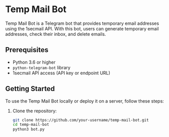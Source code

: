 # Temp Mail Bot

Temp Mail Bot is a Telegram bot that provides temporary email addresses using the 1secmail API. With this bot, users can generate temporary email addresses, check their inbox, and delete emails.

## Prerequisites

- Python 3.6 or higher
- `python-telegram-bot` library
- 1secmail API access (API key or endpoint URL)

## Getting Started

To use the Temp Mail Bot locally or deploy it on a server, follow these steps:

1. Clone the repository:

   ```bash
   git clone https://github.com/your-username/temp-mail-bot.git
   cd temp-mail-bot
   python3 bot.py

